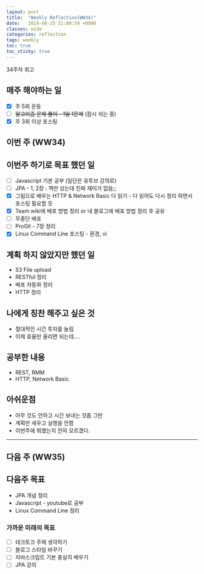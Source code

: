 ```yaml
---
layout: post
title:  "Weekly Reflection(WW34)"
date:   2019-08-25 21:00:59 +0900
classes: wide
categories: reflection
tags: weekly
toc: true
toc_sticky: true
---
```


34주차 회고

## 매주 해야하는 일

- [x] 주 5회 운동
- [ ] ~~알고리즘 문제 풀이 - 1일 1문제~~ (잠시 쉬는 중)
- [x] 주 3회 이상 포스팅

## 이번 주 (WW34)

## 이번주 하기로 목표 했던 일

- [ ] Javascript 기본 공부 (일단은 유투브 강의로)
- [ ] JPA - 1, 2장 : 책만 샀는데 진짜 재미가 없음;;
- [x] 그림으로 배우는 HTTP & Network Basic 다 읽기 - 다 읽어도 다시 정리 하면서 포스팅 필요할 듯
- [x] Team wiki에 배포 방법 정리 or 내 블로그에 배포 방법 정리 후 공유
- [ ] 무중단 배포
- [ ] ProGit - 7장 정리
- [x] Linux Command Line 포스팅 - 환경, vi

## 계획 하지 않았지만 했던 일

- S3 File upload
- RESTful 정리
- 배포 자동화 정리
- HTTP 정리

## 나에게 칭찬 해주고 싶은 것

- 절대적인 시간 투자를 늘림
- 이제 효율만 올리면 되는데....

## 공부한 내용

- REST, RMM
- HTTP, Network Basic

## 아쉬운점

- 아무 것도 안하고 시간 보내는 것좀 그만
- 계획만 세우고 실행을 안함
- 이번주에 뭐했는지 전혀 모르겠다.

---

## 다음 주 (WW35)

## 다음주 목표

- JPA 개념 정리
- Javascript - youtube로 공부
- Linux Command Line 정리

### 가까운 미래의 목표

- [ ] 테크토크 주제 생각하기
- [ ] 블로그 스타일 바꾸기
- [ ] 자바스크립트 기본 충실히 배우기
- [ ] JPA 강의
